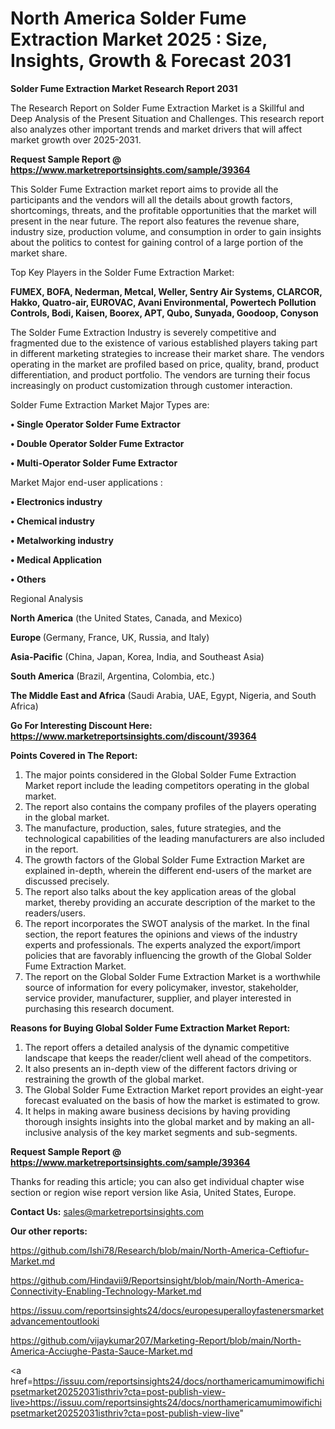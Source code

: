 # North America Solder Fume Extraction Market 2025 : Size, Insights, Growth & Forecast 2031

<strong>Solder Fume Extraction Market Research Report 2031</strong>

The Research Report on Solder Fume Extraction Market is a Skillful and Deep Analysis of the Present Situation and Challenges. This research report also analyzes other important trends and market drivers that will affect market growth over 2025-2031.

<strong>Request Sample Report @ <a href=https://www.marketreportsinsights.com/sample/39364>https://www.marketreportsinsights.com/sample/39364</a></strong>

This Solder Fume Extraction market report aims to provide all the participants and the vendors will all the details about growth factors, shortcomings, threats, and the profitable opportunities that the market will present in the near future. The report also features the revenue share, industry size, production volume, and consumption in order to gain insights about the politics to contest for gaining control of a large portion of the market share.

Top Key Players in the Solder Fume Extraction Market:

<strong>FUMEX, BOFA, Nederman, Metcal, Weller, Sentry Air Systems, CLARCOR, Hakko, Quatro-air, EUROVAC, Avani Environmental, Powertech Pollution Controls, Bodi, Kaisen, Boorex, APT, Qubo, Sunyada, Goodoop, Conyson</strong>

The Solder Fume Extraction Industry is severely competitive and fragmented due to the existence of various established players taking part in different marketing strategies to increase their market share. The vendors operating in the market are profiled based on price, quality, brand, product differentiation, and product portfolio. The vendors are turning their focus increasingly on product customization through customer interaction.

Solder Fume Extraction Market Major Types are:

<strong>•  Single Operator Solder Fume Extractor

•  Double Operator Solder Fume Extractor

•  Multi-Operator Solder Fume Extractor</strong>

Market Major end-user applications :

<strong>•  Electronics industry

•  Chemical industry

•  Metalworking industry

•  Medical Application

•  Others</strong>

Regional Analysis

</u><strong><b>North America</b></strong> (the United States, Canada, and Mexico)

<strong><b>Europe </b></strong>(Germany, France, UK, Russia, and Italy)

<strong><b>Asia-Pacific</b></strong> (China, Japan, Korea, India, and Southeast Asia)

<strong><b>South America</b></strong> (Brazil, Argentina, Colombia, etc.)

<strong><b>The Middle East and Africa</b></strong> (Saudi Arabia, UAE, Egypt, Nigeria, and South Africa)

<strong>Go For Interesting Discount Here: <a href=https://www.marketreportsinsights.com/discount/39364>https://www.marketreportsinsights.com/discount/39364</a></strong>

<strong>Points Covered in The Report:</strong>
<ol>
  <li>The major points considered in the Global Solder Fume Extraction Market report include the leading competitors operating in the global market.</li>
  <li>The report also contains the company profiles of the players operating in the global market.</li>
  <li>The manufacture, production, sales, future strategies, and the technological capabilities of the leading manufacturers are also included in the report.</li>
  <li>The growth factors of the Global Solder Fume Extraction Market are explained in-depth, wherein the different end-users of the market are discussed precisely.</li>
  <li>The report also talks about the key application areas of the global market, thereby providing an accurate description of the market to the readers/users.</li>
  <li>The report incorporates the SWOT analysis of the market. In the final section, the report features the opinions and views of the industry experts and professionals. The experts analyzed the export/import policies that are favorably influencing the growth of the Global Solder Fume Extraction Market.</li>
  <li>The report on the Global Solder Fume Extraction Market is a worthwhile source of information for every policymaker, investor, stakeholder, service provider, manufacturer, supplier, and player interested in purchasing this research document.</li>
</ol>
<strong>Reasons for Buying Global Solder Fume Extraction Market Report:</strong>

<ol>
  <li>The report offers a detailed analysis of the dynamic competitive landscape that keeps the reader/client well ahead of the competitors.</li>
  <li>It also presents an in-depth view of the different factors driving or restraining the growth of the global market.</li>
  <li>The Global Solder Fume Extraction Market report provides an eight-year forecast evaluated on the basis of how the market is estimated to grow.</li>
  <li>It helps in making aware business decisions by having providing thorough insights insights into the global market and by making an all-inclusive analysis of the key market segments and sub-segments.</li>
</ol>
<strong>Request Sample Report @ <a href=https://www.marketreportsinsights.com/sample/39364>https://www.marketreportsinsights.com/sample/39364</a></strong>


Thanks for reading this article; you can also get individual chapter wise section or region wise report version like Asia, United States, Europe.

<strong>Contact Us:</strong>
sales@marketreportsinsights.com

<strong>Our other reports:</strong>

<a href=https://github.com/Ishi78/Research/blob/main/North-America-Ceftiofur-Market.md>https://github.com/Ishi78/Research/blob/main/North-America-Ceftiofur-Market.md</a>

<a href=https://github.com/Hindavii9/Reportsinsight/blob/main/North-America-Connectivity-Enabling-Technology-Market.md>https://github.com/Hindavii9/Reportsinsight/blob/main/North-America-Connectivity-Enabling-Technology-Market.md</a>

<a href=https://issuu.com/reportsinsights24/docs/europesuperalloyfastenersmarketadvancementoutlooki>https://issuu.com/reportsinsights24/docs/europesuperalloyfastenersmarketadvancementoutlooki</a>

<a href=https://github.com/vijaykumar207/Marketing-Report/blob/main/North-America-Acciughe-Pasta-Sauce-Market.md>https://github.com/vijaykumar207/Marketing-Report/blob/main/North-America-Acciughe-Pasta-Sauce-Market.md</a>

<a href=https://issuu.com/reportsinsights24/docs/northamericamumimowifichipsetmarket20252031isthriv?cta=post-publish-view-live>https://issuu.com/reportsinsights24/docs/northamericamumimowifichipsetmarket20252031isthriv?cta=post-publish-view-live</a>"
